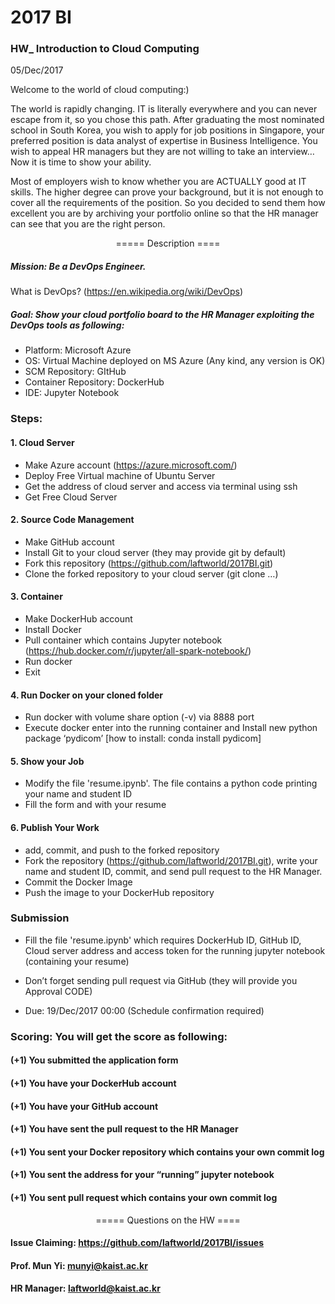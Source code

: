 # 2017 BI

### HW_ Introduction to Cloud Computing
05/Dec/2017

Welcome to the world of cloud computing:) 

The world is rapidly changing. IT is literally everywhere and you can never escape from it, so you chose this path. After graduating the most nominated school in South Korea, you wish to apply for job positions in Singapore, your preferred position is data analyst of expertise in Business Intelligence. You wish to appeal HR managers but they are not willing to take an interview… Now it is time to show your ability. 

Most of employers wish to know whether you are ACTUALLY good at IT skills. The higher degree can prove your background, but it is not enough to cover all the requirements of the position. So you decided to send them how excellent you are by archiving your portfolio online so that the HR manager can see that you are the right person. 

<p style="text-align: center;">===== Description ====</p>

##### Mission: Be a DevOps Engineer.
What is DevOps? (https://en.wikipedia.org/wiki/DevOps)

##### Goal: Show your cloud portfolio board to the HR Manager exploiting the DevOps tools as following:
- Platform: Microsoft Azure
- OS: Virtual Machine deployed on MS Azure (Any kind, any version is OK)
- SCM Repository: GItHub 
- Container Repository: DockerHub
- IDE: Jupyter Notebook

### Steps:
#### 1. Cloud Server
- Make Azure account (https://azure.microsoft.com/)
- Deploy Free Virtual machine of Ubuntu Server
- Get the address of cloud server and access via terminal using ssh
- Get Free Cloud Server

#### 2. Source Code Management
- Make GitHub account
- Install Git to your cloud server (they may provide git by default)
- Fork this repository (https://github.com/laftworld/2017BI.git)
- Clone the forked repository to your cloud server (git clone …)

#### 3. Container
- Make DockerHub account
- Install Docker
- Pull container which contains Jupyter notebook (https://hub.docker.com/r/jupyter/all-spark-notebook/)
- Run docker
- Exit

#### 4. Run Docker on your cloned folder
- Run docker with volume share option (-v) via 8888 port
- Execute docker enter into the running container and Install new python package ‘pydicom’    [how to install: conda install pydicom]

#### 5. Show your Job
- Modify the file 'resume.ipynb'. The file contains a python code printing your name and student ID
- Fill the form and with your resume

#### 6. Publish Your Work
- add, commit, and push to the forked repository
- Fork the repository (https://github.com/laftworld/2017BI.git), write your name and student ID, commit, and send pull request to the HR Manager.
- Commit the Docker Image
- Push the image to your DockerHub repository




### Submission
- Fill the file 'resume.ipynb' which requires DockerHub ID, GitHub ID, Cloud server address and access token for the running jupyter notebook (containing your resume)
- Don’t forget sending pull request via GitHub (they will provide you Approval CODE)

- Due: 19/Dec/2017 00:00 (Schedule confirmation required)

### Scoring: You will get the score as following:
#### (+1) You submitted the application form   						
#### (+1) You have your DockerHub account
#### (+1) You have your GitHub account
#### (+1) You have sent the pull request to the HR Manager
#### (+1) You sent your Docker repository which contains your own commit log
#### (+1) You sent the address for your “running” jupyter notebook
#### (+1) You sent  pull request which contains your own commit log

<p style="text-align: center;">===== Questions on the HW ====</p>

#### Issue Claiming: https://github.com/laftworld/2017BI/issues
#### Prof. Mun Yi: munyi@kaist.ac.kr
#### HR Manager: laftworld@kaist.ac.kr




